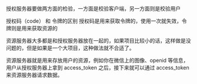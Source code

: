 授权服务器要做两方面的检验，一方面是校验客户端，另一方面则是校验用户



授权码（code） 和 令牌的区别
授权码是用来获取令牌的，使用一次就失效，令牌则是用来获取资源的


资源服务器大多都是和授权服务器放在一起的，如果项目比较小的话，这样做是没问题的，但是如果是一个大项目，这种做法就不合适了。

资源服务器就是用来存放用户的资源，例如你在微信上的图像、openid 等信息，用户从授权服务器上拿到 access_token 之后，接下来就可以通过 access_token 来资源服务器请求数据。
